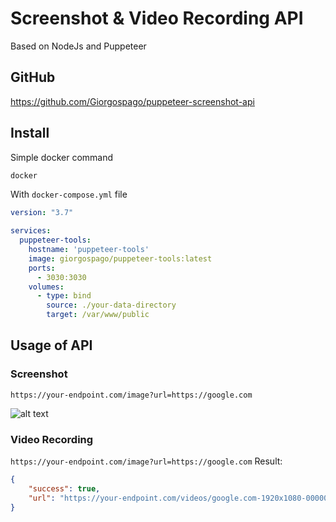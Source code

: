 # Screenshot & Video Recording API
Based on NodeJs and Puppeteer

## GitHub
https://github.com/Giorgospago/puppeteer-screenshot-api

## Install
Simple docker command
```sh
docker
```

With `docker-compose.yml` file

```yml
version: "3.7"

services:
  puppeteer-tools:
    hostname: 'puppeteer-tools'
    image: giorgospago/puppeteer-tools:latest
    ports:
      - 3030:3030
    volumes:
      - type: bind
        source: ./your-data-directory
        target: /var/www/public
```

## Usage of API
### Screenshot
`https://your-endpoint.com/image?url=https://google.com`

![alt text](https://upload.wikimedia.org/wikipedia/commons/thumb/b/bc/Google_Videos_Homepage_Search_Engine_Screenshot.png/640px-Google_Videos_Homepage_Search_Engine_Screenshot.png)

### Video Recording
`https://your-endpoint.com/image?url=https://google.com`
Result:
```json
{
    "success": true,
    "url": "https://your-endpoint.com/videos/google.com-1920x1080-00000-000-000-000-0000000.mp4"
}
```
